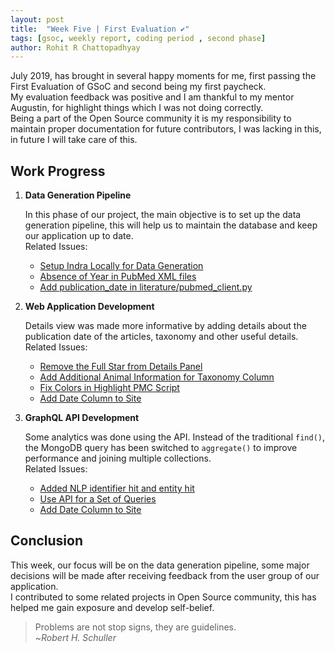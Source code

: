 ```yaml
---
layout: post
title:  "Week Five | First Evaluation ✔"
tags: [gsoc, weekly report, coding period , second phase]
author: Rohit R Chattopadhyay
---
```

July 2019, has brought in several happy moments for me, first passing the First Evaluation of GSoC and second being my first paycheck.   
My evaluation feedback was positive and I am thankful to my mentor Augustin, for highlight things which I was not doing correctly.  
Being a part of the Open Source community it is my responsibility to maintain proper documentation for future contributors, I was lacking in this, in future I will take care of this.

## Work Progress

1. **Data Generation Pipeline**

    In this phase of our project, the main objective is to set up the data generation pipeline, this will help us to maintain the database and keep our application up to date.  
    Related Issues:
    
    *    [Setup Indra Locally for Data Generation](https://github.com/cannin/ihop-reach/issues/41)
    *    [Absence of Year in PubMed XML files](https://github.com/cannin/ihop-reach/issues/43)
    *    [Add publication_date in literature/pubmed_client.py](https://github.com/sorgerlab/indra/pull/902)

2. **Web Application Development**

    Details view was made more informative by adding details about the publication date of the articles, taxonomy and other useful details.  
    Related Issues:

    *    [Remove the Full Star from Details Panel](https://github.com/cannin/ihop-reach/issues/50)
    *    [Add Additional Animal Information for Taxonomy Column](https://github.com/cannin/ihop-reach/issues/49)
    *    [Fix Colors in Highlight PMC Script](https://github.com/cannin/ihop-reach/issues/48)
    *    [Add Date Column to Site](https://github.com/cannin/ihop-reach/issues/47)
    
3. **GraphQL API Development**
    
    Some analytics was done using the API. Instead of the traditional `find()`, the MongoDB query has been switched to `aggregate()` to improve performance and joining multiple collections.  
    Related Issues:
    
    *    [Added NLP identifier hit and entity hit ](https://github.com/cannin/reach-query/pull/1)
    *    [Use API for a Set of Queries](https://github.com/cannin/ihop-reach/issues/46)
    *    [Add Date Column to Site](https://github.com/cannin/ihop-reach/issues/47)

    
    
## Conclusion

This week, our focus will be on the data generation pipeline, some major decisions will be made after receiving feedback from the user group of our application.  
I contributed to some related projects in Open Source community, this has helped me gain exposure and develop self-belief.  

> Problems are not stop signs, they are guidelines.  
> ~*Robert H. Schuller*
